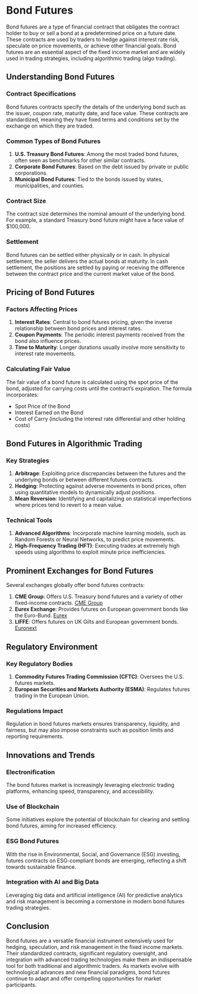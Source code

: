 # Bond Futures

Bond futures are a type of financial contract that obligates the contract holder to buy or sell a bond at a predetermined price on a future date. These contracts are used by traders to hedge against interest rate risk, speculate on price movements, or achieve other financial goals. Bond futures are an essential aspect of the fixed income market and are widely used in trading strategies, including algorithmic trading (algo trading). 

## Understanding Bond Futures

### Contract Specifications

Bond futures contracts specify the details of the underlying bond such as the issuer, coupon rate, maturity date, and face value. These contracts are standardized, meaning they have fixed terms and conditions set by the exchange on which they are traded. 

### Common Types of Bond Futures

1. **U.S. Treasury Bond Futures**: Among the most traded bond futures, often seen as benchmarks for other similar contracts.
2. **Corporate Bond Futures**: Based on the debt issued by private or public corporations.
3. **Municipal Bond Futures**: Tied to the bonds issued by states, municipalities, and counties.

### Contract Size

The contract size determines the nominal amount of the underlying bond. For example, a standard Treasury bond future might have a face value of $100,000.

### Settlement

Bond futures can be settled either physically or in cash. In physical settlement, the seller delivers the actual bonds at maturity. In cash settlement, the positions are settled by paying or receiving the difference between the contract price and the current market value of the bond.

## Pricing of Bond Futures

### Factors Affecting Prices

1. **Interest Rates**: Central to bond futures pricing, given the inverse relationship between bond prices and interest rates.
2. **Coupon Payments**: The periodic interest payments received from the bond also influence prices.
3. **Time to Maturity**: Longer durations usually involve more sensitivity to interest rate movements.

### Calculating Fair Value

The fair value of a bond future is calculated using the spot price of the bond, adjusted for carrying costs until the contract’s expiration. The formula incorporates:

- Spot Price of the Bond
- Interest Earned on the Bond 
- Cost of Carry (including the interest rate differential and other holding costs)

## Bond Futures in Algorithmic Trading

### Key Strategies

1. **Arbitrage**: Exploiting price discrepancies between the futures and the underlying bonds or between different futures contracts.
2. **Hedging**: Protecting against adverse movements in bond prices, often using quantitative models to dynamically adjust positions.
3. **Mean Reversion**: Identifying and capitalizing on statistical imperfections where prices tend to revert to a mean value.

### Technical Tools

1. **Advanced Algorithms**: Incorporate machine learning models, such as Random Forests or Neural Networks, to predict price movements.
2. **High-Frequency Trading (HFT)**: Executing trades at extremely high speeds using algorithms to exploit minute price inefficiencies.

## Prominent Exchanges for Bond Futures

Several exchanges globally offer bond futures contracts:

1. **CME Group**: Offers U.S. Treasury bond futures and a variety of other fixed-income contracts. [CME Group](https://www.cmegroup.com)
2. **Eurex Exchange**: Provides futures on European government bonds like the Euro-Bund. [Eurex](https://www.eurex.com)
3. **LIFFE**: Offers futures on UK Gilts and European government bonds. [Euronext](https://www.euronext.com/en/markets/amsterdam/liffe)

## Regulatory Environment 

### Key Regulatory Bodies

1. **Commodity Futures Trading Commission (CFTC)**: Oversees the U.S. futures markets.
2. **European Securities and Markets Authority (ESMA)**: Regulates futures trading in the European Union.

### Regulations Impact

Regulation in bond futures markets ensures transparency, liquidity, and fairness, but may also impose constraints such as position limits and reporting requirements.

## Innovations and Trends

### Electronification 

The bond futures market is increasingly leveraging electronic trading platforms, enhancing speed, transparency, and accessibility.

### Use of Blockchain

Some initiatives explore the potential of blockchain for clearing and settling bond futures, aiming for increased efficiency.

### ESG Bond Futures

With the rise in Environmental, Social, and Governance (ESG) investing, futures contracts on ESG-compliant bonds are emerging, reflecting a shift towards sustainable finance.

### Integration with AI and Big Data

Leveraging big data and artificial intelligence (AI) for predictive analytics and risk management is becoming a cornerstone in modern bond futures trading strategies.

## Conclusion

Bond futures are a versatile financial instrument extensively used for hedging, speculation, and risk management in the fixed income markets. Their standardized contracts, significant regulatory oversight, and integration with advanced trading technologies make them an indispensable tool for both traditional and algorithmic traders. As markets evolve with technological advances and new financial paradigms, bond futures continue to adapt and offer compelling opportunities for market participants.